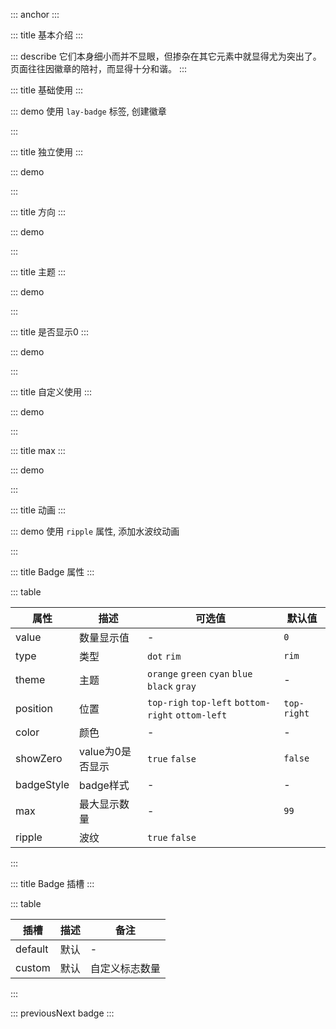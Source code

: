 <!--
 * @Author: baobaobao
 * @Date: 2023-value-18 12:54:04
 * @LastEditTime: 2023-10-29 22:30:09
 * @LastEditors: baobaobao
-->
::: anchor
:::

::: title 基本介绍
:::

::: describe 它们本身细小而并不显眼，但掺杂在其它元素中就显得尤为突出了。页面往往因徽章的陪衬，而显得十分和谐。
:::

::: title 基础使用
:::

::: demo 使用 `lay-badge` 标签, 创建徽章

<template>
    <lay-space :size="40" > 
    <lay-badge :value="value">
      </lay-badge>
      <lay-badge  type="rim" :value="value">
        <lay-avatar></lay-avatar>
      </lay-badge>
      <lay-badge type="dot">
        <lay-avatar></lay-avatar>
      </lay-badge>
    </lay-space>
</template>

<script>
import { ref } from 'vue'

export default {
  setup() {
    const value = ref(20)
    return {
    }
  }
}
</script>

:::


::: title 独立使用
:::

::: demo
<template>
    <lay-space :size="40"> 
      <lay-badge  :value="value20" :badgeStyle="{backgroundColor: '#52c41a'}" />
      <lay-badge type="dot" />
      <lay-badge type="dot" >
       <lay-icon type="layui-icon-face-smile"></lay-icon>
      </lay-badge>
      </lay-space>
</template>

<script>
  import { ref } from 'vue'

export default {
  setup() {
    const value20 = ref(10)
    return {
      value20
    }
  }
}
</script>
:::



::: title 方向
:::

::: demo
<template>
    <lay-space :size="40"> 
     <lay-badge :value="valuePos"> 
      <lay-avatar></lay-avatar>
      </lay-badge>
      <lay-badge position="bottom-right" :value="valuePos"> 
      <lay-avatar></lay-avatar>
      </lay-badge>
        <lay-badge position="bottom-left" :value="valuePos"> 
      <lay-avatar></lay-avatar>
      </lay-badge>
        <lay-badge position="top-left" :value="valuePos"> 
      <lay-avatar></lay-avatar>
      </lay-badge>
      </lay-space>
</template>

<script>
import { ref } from 'vue'

export default {
  setup() {
    const valuePos = ref(10)
    return {
      valuePos
    }
  }
}
</script>
:::

::: title 主题
:::

::: demo
<template>
    <lay-space :size="20"> 
    <lay-badge type="dot" theme="orange"></lay-badge>
    <lay-badge type="dot" theme="green"></lay-badge>
    <lay-badge type="dot" theme="cyan"></lay-badge>
    <lay-badge type="dot" theme="blue"></lay-badge>
    <lay-badge type="dot" theme="black"></lay-badge>
    <lay-badge type="dot" theme="gray"></lay-badge>
    </lay-space>
    <br>
    <lay-space :size="40"  style="margin-top: 50px"> 
    <lay-badge theme="orange" :value="value30">
     <lay-avatar>橙</lay-avatar>
    </lay-badge>
    <lay-badge  theme="green" :value="value30">
     <lay-avatar>绿</lay-avatar>
    </lay-badge>
    <lay-badge theme="cyan" :value="value30">
     <lay-avatar>青</lay-avatar>
    </lay-badge>
    <lay-badge theme="blue" :value="value30">
     <lay-avatar>蓝</lay-avatar>
    </lay-badge>
    <lay-badge theme="black" :value="value30">
     <lay-avatar>黑</lay-avatar>
    </lay-badge>
    <lay-badge theme="gray" :value="value30">
     <lay-avatar>灰</lay-avatar>
    </lay-badge>
</lay-space>
</template>

<script>
import { ref } from 'vue'

export default {
  setup() {
    const value30 = ref(30)
    return {
      value30
    }
  }
}
</script>
:::


::: title 是否显示0
:::

::: demo
<template>
    <lay-space :size="40"> 
      <lay-badge  :value="value0"  show-zero>
       <lay-avatar></lay-avatar>
      </lay-badge>
      <lay-badge  :value="value0" >
       <lay-avatar></lay-avatar>
      </lay-badge>
        <lay-input-number v-model="value0" ></lay-input-number>
      </lay-space>
</template>

<script>
import { ref } from 'vue'

export default {
  setup() {
    const value0 = ref(0)
    return {
      value0
    }
  }
}
</script>
:::


::: title 自定义使用
:::

::: demo
<template>
    <lay-space :size="40"> 
      <lay-badge value="new"> 
        <lay-avatar></lay-avatar>
      </lay-badge>
      <lay-badge value="hot"> 
        <lay-avatar></lay-avatar>
      </lay-badge>
      <lay-badge> 
        <lay-avatar></lay-avatar>
        <template #custom>
          <lay-icon size="12px" type="layui-icon-face-smile"></lay-icon>
        </template>
      </lay-badge>
      </lay-space>
</template>

<script>
import { ref } from 'vue'

export default {
  setup() {
    const value40 = ref(10)
    return {
      value40
    }
  }
}
</script>
:::



::: title max
:::

::: demo
<template>
    <lay-space :size="40"> 
      <lay-badge  :value="value50"> 
        <lay-avatar></lay-avatar>
      </lay-badge>
       <lay-badge  :max="20" :value="value60"> 
        <lay-avatar></lay-avatar>
      </lay-badge>
      </lay-space>
</template>

<script>
import { ref } from 'vue'

export default {
  setup() {
    const value50 = ref(100)
    const value60 = ref(100)
    return {
      value50,
      value60
    }
  }
}
</script>
:::

::: title 动画
:::

::: demo 使用 `ripple` 属性, 添加水波纹动画
<template>
  <lay-space :size="20">
    <lay-badge type="dot" ripple></lay-badge>
    <lay-badge type="dot" theme="orange" ripple></lay-badge>
    <lay-badge type="dot" theme="green" ripple></lay-badge>
    <lay-badge type="dot" theme="cyan" ripple></lay-badge>
    <lay-badge type="dot" theme="blue" ripple></lay-badge>
    <lay-badge type="dot" theme="black" ripple></lay-badge>
      <lay-badge type="dot" color="green"  ripple></lay-badge>
    </lay-space>
    <br>
    <lay-space  :size="20" style="margin-top: 50px">
    <lay-badge value="new" ripple> 
        <lay-avatar></lay-avatar>
      </lay-badge>
    </lay-space>
</template>

<script>
</script>
:::


::: title Badge 属性
:::

::: table

| 属性  | 描述      | 可选值                                        |   默认值 |
| ----- | -------- | --------------------------------------------- | ------  |
| value  | 数量显示值       | -                               |  `0`  |
| type  | 类型      | `dot` `rim`                                   |  `rim`  |
| theme | 主题      | `orange` `green` `cyan` `blue` `black` `gray` |   -  |
| position | 位置      | `top-righ` `top-left` `bottom-right` `ottom-left`  |   `top-right`  |
| color | 颜色      |                      -                     | - |
| showZero | value为0是否显示      |       `true`   `false`     |     `false`  |
| badgeStyle | badge样式       |       -     |    -  |
| max | 最大显示数量      |       -     |     `99`  |
| ripple| 波纹      | `true` `false`                                |     |

:::

::: title Badge 插槽
:::

::: table

|  插槽  | 描述  |  备注                                              |
| ----- | ---- | --------------------------------------------- |
| default  | 默认 |  -                                  |
| custom  | 默认 |  自定义标志数量                                |


:::

::: previousNext badge
:::